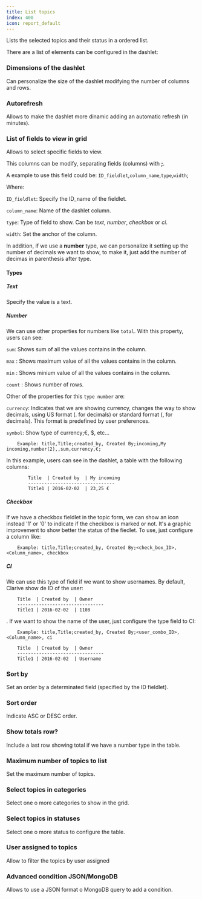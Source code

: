 ```yaml
---
title: List topics
index: 400
icon: report_default
---
```


Lists the selected topics and their status in a ordered list.

There are a list of elements can be configured in the dashlet:


### Dimensions of the dashlet

Can personalize the size of the dashlet modifying the number of columns and rows.


### Autorefresh

Allows to make the dashlet more dinamic adding an automatic refresh (in minutes).


###  List of fields to view in grid

Allows to select specific fields to view.

This columns can be modify, separating fields (columns) with **;**.

A example to use this field could be:
    `ID_fieldlet`,`column_name`,`type`,`width`;

Where:

   `ID_fieldlet`: Specify the ID_name of the fieldlet.

   `column_name`: Name of the dashlet column.

   `type`: Type of field to show. Can be *text*, *number*, *checkbox* or *ci*.

   `width`: Set the anchor of the column.

In addition, if we use a **number** type, we can personalize it setting up the number of decimals we want to show, to make it, just add the number of decimas in parenthesis after type.

#### Types

##### Text

Specify the value is a text.

##### Number

We can use other properties for numbers like `total`. With this property, users can see:

   `sum`: Shows sum of all the values contains in the column.

   `max` : Shows maximum value of all the values contains in the column.

   `min` : Shows minium value of all the values contains in the column.

   `count` : Shows number of rows.

Other of the properties for this `type number` are:

`currency`: Indicates that we are showing currency, changes the way to show decimals, using US format (. for decimals) or standard format (, for decimals). This format is predefined by user preferences.

`symbol`: Show type of currency;€, $, etc...

		Example: title,Title;created_by, Created By;incoming,My incoming,number(2),,sum,currency,€;

In this example, users can see in the dashlet, a table with the following columns:

            Title  | Created by  | My incoming
            --------------------------------
            Title1 | 2016-02-02  | 23,25 €


##### Checkbox

If we have a checkbox fieldlet in the topic form, we can show an icon instead '1' or '0' to indicate if the checkbox is marked or not. It's a graphic improvement to show better the status of the fiedlet. To use, just configure a column like:

		Example: title,Title;created_by, Created By;<check_box_ID>, <Column_name>, checkbox


##### CI

We can use this type of field if we want to show usernames. By default, Clarive show de ID of the user:

		Title  | Created by  | Owner
        --------------------------------
        Title1 | 2016-02-02  | 1108

. If we want to show the name of the user, just configure the type field to CI:

		Example: title,Title;created_by, Created By;<user_combo_ID>, <Column_name>, ci

		Title  | Created by  | Owner
        --------------------------------
		Title1 | 2016-02-02  | Username


### Sort by
Set an order by a determinated field (specified by the ID fieldlet).

### Sort order
Indicate ASC or DESC order.

### Show totals row?
Include a last row showing total if we have a number type in the table.

### Maximum number of topics to list

Set the maximum number of topics.


### Select topics in categories

Select one o more categories to show in the grid.


### Select topics in statuses

Select one o more status to configure the table.


### User assigned to topics

Allow to filter the topics by user assigned


### Advanced condition JSON/MongoDB

Allows to use a JSON format o MongoDB query to add a condition.